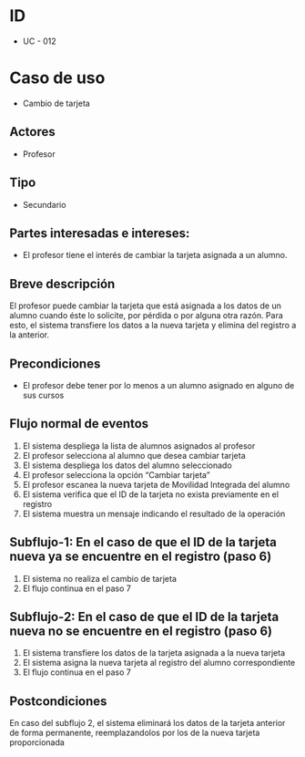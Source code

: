 # ID
- UC - 012

# Caso de uso
- Cambio de tarjeta

## Actores
- Profesor

## Tipo
- Secundario

## Partes interesadas e intereses:
- El profesor tiene el interés de cambiar la tarjeta asignada a un alumno.

## Breve descripción
El profesor puede cambiar la tarjeta que está asignada a los datos de un alumno cuando éste lo solicite, por pérdida o por alguna otra razón. Para esto, el sistema transfiere los datos a la nueva tarjeta y elimina del registro a la anterior.

## Precondiciones

- El profesor debe tener por lo menos a un alumno asignado en alguno de sus cursos

## Flujo normal de eventos
1. El sistema despliega la lista de alumnos asignados al profesor
2. El profesor selecciona al alumno que desea cambiar tarjeta
3. El sistema despliega los datos del alumno seleccionado
4. El profesor selecciona la opción “Cambiar tarjeta”
5. El profesor escanea la nueva tarjeta de Movilidad Integrada del alumno 
6. El sistema verifica que el  ID de la tarjeta no exista previamente en el registro
7. El sistema muestra un mensaje indicando el resultado de la operación

## Subflujo-1: En el caso de que el ID de la tarjeta nueva ya se encuentre en el registro (paso 6)

1. El sistema no realiza el cambio de tarjeta
2. El flujo continua en el paso 7

## Subflujo-2: En el caso de que el ID de la tarjeta nueva no se encuentre en el registro (paso 6)

1. El sistema transfiere los datos de la tarjeta asignada a la nueva tarjeta
2. El sistema asigna la nueva tarjeta al registro del alumno correspondiente
3. El flujo continua en el paso 7


## Postcondiciones 

En caso del subflujo 2, el sistema eliminará los datos de la tarjeta anterior de forma permanente, reemplazandolos por los de la nueva tarjeta proporcionada 
